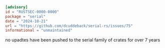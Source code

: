 
```toml
[advisory]
id = "RUSTSEC-0000-0000"
package = "serial"
date = "2024-10-21"
url = "https://github.com/dcuddeback/serial-rs/issues/75"
informational = "unmaintained"
```

no upadtes have been pushed to the serial family of crates for over 7 years
